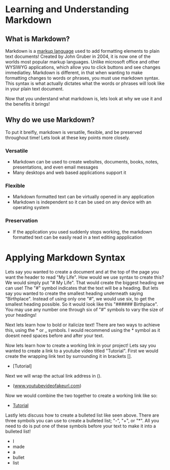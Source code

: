 # Learning and Understanding Markdown

## What is Markdown?

Markdown is a [markup language](https://en.wikipedia.org/wiki/Markup_language) used to add formatting elements to plain text documents! Created by John Gruber in 2004, it is now one of the worlds most popular markup languages. Unlike microsoft office and other WYSIWYG applications, which allow you to click buttons and see changes immediatley. Markdown is different, in that when wanting to make formatting changes to words or phrases, you must use markdown syntax. This syntax is what actually dictates what the words or phrases will look like in your plain text document. 

Now that you understand what markdown is, lets look at why we use it and the benefits it brings!

## Why do we use Markdown? 

To put it breifly, markdown is versatile, flexible, and be preserved throughout time! Lets look at these key points more closely. 

### Versatile

+ Markdown can be used to create websites, documents, books, notes, presentations, and even email messages
+ Many desktops and web based applications support it

### Flexible

+ Markdown formatted text can be virtually opened in any application
+ Markdown is independent so it can be used on any device with an operating system

### Preservation

+ If the application you used suddenly stops working, the markdown formatted text can be easily read in a text editing appplication

# Applying Markdown Syntax

Lets say you wanted to create a document and at the top of the page you want the header to read "My Life". How would we use syntax to create this? We would simply put "# My Life". That would create the biggest heading we can use! The "#" symbol indicates that the text will be a heading. But lets say you wanted to create the smallest heading underneath saying "Birthplace". Instead of using only one "#", we would use six, to get the smallest heading possible. So it would look like this "###### Birthplace". You may use any number one through six of "#" symbols to vary the size of your headings!

Next lets learn how to bold or italicize text! There are two ways to achieve this, using the * or _ symbols. I would recommend using the * symbol as it doesnt need spaces before and after your text. 

Now lets learn how to create a working link in your project! Lets say you wanted to create a link to a youtube video titled "Tutorial". First we would create the wrapping link text by surrounding it in brackets []. 

+ [Tutorial]

Next we will wrap the actual link address in ().

+ (www.youtubevideofakeurl.com)

Now we would combine the two together to create a working link like so: 

+ [Tutorial](www.youtubevideofakeurl.com)

Lastly lets discuss how to create a bulleted list like seen above. There are three symbols you can use to create a bulleted list; "-", "+", or "*". All you need to do is put one of these symbols before your text to make it into a bulleted list!

+ I
+ made
+ a
+ bullet
+ list



